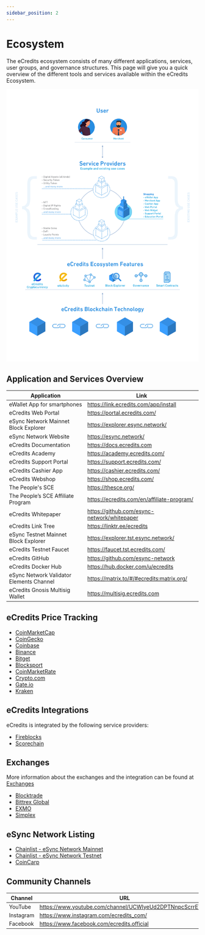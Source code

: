 ```yaml
---
sidebar_position: 2
---
```

# Ecosystem

The eCredits ecosystem consists of many different applications, services, user groups, and governance structures. This page will 
give you a quick overview of the different tools and services available within the eCredits Ecosystem.

<img src="/img/ecredits_ecosystem/eCredits_ecosystem.jpg" />

## Application and Services Overview

<table>
<thead>
<tr><th>Application</th><th>Link</th></tr>
</thead>
<tbody>
<tr><td>eWallet App for smartphones</td><td><a href="https://link.ecredits.com/app/install">https://link.ecredits.com/app/install</a></td></tr>
<tr><td>eCredits Web Portal</td><td><a href="https://portal.ecredits.com/">https://portal.ecredits.com/</a></td></tr>
<tr><td>eSync Network Mainnet Block Explorer</td><td><a href="https://explorer.esync.network/">https://explorer.esync.network/</a></td></tr>
<tr><td>eSync Network Website</td><td><a href="https://esync.network/">https://esync.network/</a></td></tr>
<tr><td>eCredits Documentation</td><td><a href="https://docs.ecredits.com">https://docs.ecredits.com</a></td></tr>
<tr><td>eCredits Academy</td><td><a href="https://academy.ecredits.com/">https://academy.ecredits.com/</a></td></tr>
<tr><td>eCredits Support Portal</td><td><a href="https://support.ecredits.com/">https://support.ecredits.com/</a></td></tr>
<tr><td>eCredits Cashier App</td><td><a href="https://cashier.ecredits.com/">https://cashier.ecredits.com/</a></td></tr>
<tr><td>eCredits Webshop</td><td><a href="https://shop.ecredits.com/">https://shop.ecredits.com/</a></td></tr>
<tr><td>The People's SCE</td><td><a href="https://thesce.org/">https://thesce.org/</a></td></tr>
<tr><td>The People’s SCE Affiliate Program</td><td><a href="https://ecredits.com/en/affiliate-program/">https://ecredits.com/en/affiliate-program/</a></td></tr>
<tr><td>eCredits Whitepaper</td><td><a href="https://github.com/esync-network/whitepaper">https://github.com/esync-network/whitepaper</a></td></tr>
<tr><td>eCredits Link Tree</td><td><a href="https://linktr.ee/ecredits">https://linktr.ee/ecredits</a></td></tr>
<tr><td>eSync Testnet Mainnet Block Explorer</td><td><a href="https://explorer.tst.esync.network/">https://explorer.tst.esync.network/</a></td></tr>
<tr><td>eCredits Testnet Faucet</td><td><a href="https://faucet.tst.ecredits.com/">https://faucet.tst.ecredits.com/</a></td></tr>
<tr><td>eCredits GitHub</td><td><a href="https://github.com/esync-network">https://github.com/esync-network</a></td></tr>
<tr><td>eCredits Docker Hub</td><td><a href="https://hub.docker.com/u/ecredits">https://hub.docker.com/u/ecredits</a></td></tr>
<tr><td>eSync Network Validator Elements Channel</td><td><a href="https://matrix.to/#/#ecredits:matrix.org/">https://matrix.to/#/#ecredits:matrix.org/</a></td></tr>
<tr><td>eCredits Gnosis Multisig Wallet</td><td><a href="https://multisig.ecredits.com">https://multisig.ecredits.com</a></td></tr>
</tbody>
</table>





## eCredits Price Tracking

- [CoinMarketCap](https://coinmarketcap.com/currencies/ecredits/)
- [CoinGecko](https://www.coingecko.com/coins/ecredits)
- [Coinbase](https://www.coinbase.com/price/ecredits)
- [Binance](https://www.binance.com/en/price/ecredits)
- [Bitget](https://www.bitget.com/de/price/ecredits)
- [Blocksport](https://blockspot.io/coin/ecredits/)
- [CoinMarketRate](https://coinmarketrate.com/currency/ecredits/)
- [Crypto.com](https://crypto.com/price/ecredits)
- [Gate.io](https://www.gate.io/how-to-buy/ecredits-ecs)
- [Kraken](https://www.kraken.com/prices/ecredits)

## eCredits Integrations

eCredits is integrated by the following service providers:

- [Fireblocks](https://www.fireblocks.com/)
- [Scorechain](https://www.scorechain.com/)

## Exchanges

More information about the exchanges and the integration can be found at [Exchanges](/ecredits_ecosystem/exchanges)  

- [Blocktrade](https://blocktrade.com)
- [Bittrex Global](https://bittrex.com) 
- [EXMO](https://exmo.com/)
- [Simplex](https://buy.simplex.com/?crypto=ECS)

## eSync Network Listing

- [Chainlist - eSync Network Mainnet](https://chainlist.org/chain/63000)
- [Chainlist - eSync Network Testnet](https://chainlist.org/chain/63001)
- [CoinCarp](https://www.coincarp.com/chainlist/ecredits-mainnet/)

## Community Channels

<table>
<thead>
<tr><th>Channel</th><th>URL</th></tr>
</thead>
<tbody>
<tr><td>YouTube</td><td><a href="https://www.youtube.com/channel/UCWIyeUd2DPTNnpcScrrEYMg">https://www.youtube.com/channel/UCWIyeUd2DPTNnpcScrrEYMg</a></td></tr>
<tr><td>Instagram</td><td><a href="https://www.instagram.com/ecredits_com/">https://www.instagram.com/ecredits_com/</a></td></tr>
<tr><td>Facebook</td><td><a href="https://www.facebook.com/ecredits.official">https://www.facebook.com/ecredits.official</a></td></tr>
</tbody>
</table>
